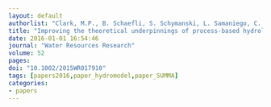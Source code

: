 ```yaml
---
layout: default
authorlist: "Clark, M.P., B. Schaefli, S. Schymanski, L. Samaniego, C. Luce, B. Jackson, J. Freer, J.R. Arnold, D. Moore, E. Istanbulluoglu, and S. Ceola"
title: "Improving the theoretical underpinnings of process-based hydrologic models"
date: 2016-01-01 16:54:46
journal: "Water Resources Research"
volume: 52
pages: 
doi: "10.1002/2015WR017910"
tags: [papers2016,paper_hydromodel,paper_SUMMA]
categories:
- papers
---
```


